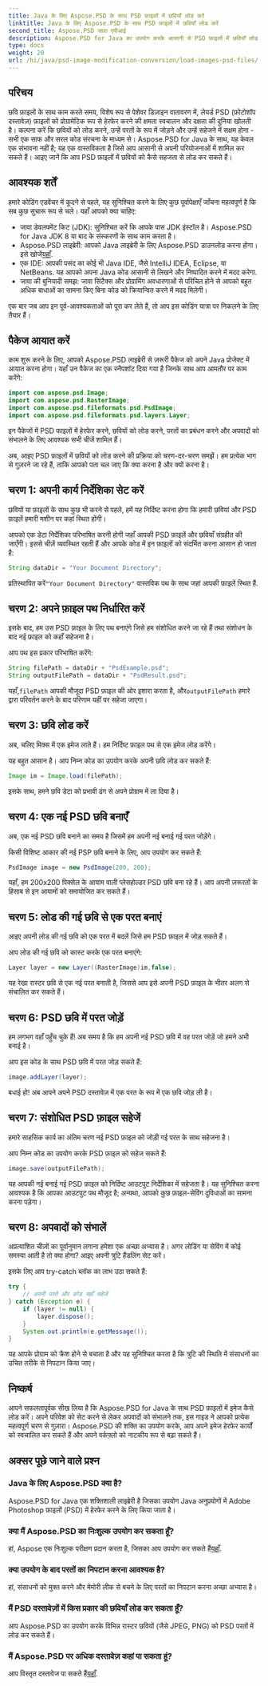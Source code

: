 ```yaml
---
title: Java के लिए Aspose.PSD के साथ PSD फ़ाइलों में छवियाँ लोड करें
linktitle: Java के लिए Aspose.PSD के साथ PSD फ़ाइलों में छवियाँ लोड करें
second_title: Aspose.PSD जावा एपीआई
description: Aspose.PSD for Java का उपयोग करके आसानी से PSD फ़ाइलों में छवियाँ लोड करें। अपने छवि हेरफेर कार्यों को प्रभावी ढंग से स्वचालित करने के लिए इस चरण-दर-चरण मार्गदर्शिका का पालन करें।
type: docs
weight: 20
url: /hi/java/psd-image-modification-conversion/load-images-psd-files/
---
```

## परिचय

छवि फ़ाइलों के साथ काम करते समय, विशेष रूप से पेशेवर डिज़ाइन वातावरण में, लेयर्ड PSD (फ़ोटोशॉप दस्तावेज़) फ़ाइलों को प्रोग्रामेटिक रूप से हेरफेर करने की क्षमता स्वचालन और दक्षता की दुनिया खोलती है। कल्पना करें कि छवियों को लोड करने, उन्हें परतों के रूप में जोड़ने और उन्हें सहेजने में सक्षम होना - सभी एक साफ और सरल कोड संरचना के माध्यम से। Aspose.PSD for Java के साथ, यह केवल एक संभावना नहीं है; यह एक वास्तविकता है जिसे आप आसानी से अपनी परियोजनाओं में शामिल कर सकते हैं। आइए जानें कि आप PSD फ़ाइलों में छवियों को कैसे सहजता से लोड कर सकते हैं।

## आवश्यक शर्तें

हमारे कोडिंग एडवेंचर में कूदने से पहले, यह सुनिश्चित करने के लिए कुछ पूर्वापेक्षाएँ जाँचना महत्वपूर्ण है कि सब कुछ सुचारू रूप से चले। यहाँ आपको क्या चाहिए:

- जावा डेवलपमेंट किट (JDK): सुनिश्चित करें कि आपके पास JDK इंस्टॉल है। Aspose.PSD for Java JDK 8 या बाद के संस्करणों के साथ काम करता है।
-  Aspose.PSD लाइब्रेरी: आपको Java लाइब्रेरी के लिए Aspose.PSD डाउनलोड करना होगा। इसे खोजें[यहाँ](https://releases.aspose.com/psd/java/).
- एक IDE: आपकी पसंद का कोई भी Java IDE, जैसे IntelliJ IDEA, Eclipse, या NetBeans. यह आपको अपना Java कोड आसानी से लिखने और निष्पादित करने में मदद करेगा.
- जावा की बुनियादी समझ: जावा सिंटैक्स और प्रोग्रामिंग अवधारणाओं से परिचित होने से आपको बहुत अधिक बाधाओं का सामना किए बिना कोड को क्रियान्वित करने में मदद मिलेगी।

एक बार जब आप इन पूर्व-आवश्यकताओं को पूरा कर लेते हैं, तो आप इस कोडिंग यात्रा पर निकलने के लिए तैयार हैं।

## पैकेज आयात करें

काम शुरू करने के लिए, आपको Aspose.PSD लाइब्रेरी से ज़रूरी पैकेज को अपने Java प्रोजेक्ट में आयात करना होगा। यहाँ उन पैकेज का एक स्नैपशॉट दिया गया है जिनके साथ आप आमतौर पर काम करेंगे:

```java
import com.aspose.psd.Image;
import com.aspose.psd.RasterImage;
import com.aspose.psd.fileformats.psd.PsdImage;
import com.aspose.psd.fileformats.psd.layers.Layer;
```

इन पैकेजों में PSD फाइलों में हेरफेर करने, छवियों को लोड करने, परतों का प्रबंधन करने और अपवादों को संभालने के लिए आवश्यक सभी चीजें शामिल हैं।

अब, आइए PSD फ़ाइलों में छवियों को लोड करने की प्रक्रिया को चरण-दर-चरण समझें। हम प्रत्येक भाग से गुज़रने जा रहे हैं, ताकि आपको पता चल जाए कि क्या करना है और क्यों करना है।

## चरण 1: अपनी कार्य निर्देशिका सेट करें

छवियों या फ़ाइलों के साथ कुछ भी करने से पहले, हमें यह निर्दिष्ट करना होगा कि हमारी छवियां और PSD फ़ाइलें हमारी मशीन पर कहां स्थित होंगी।

आपको एक डेटा निर्देशिका परिभाषित करनी होगी जहाँ आपकी PSD फ़ाइलें और छवियाँ संग्रहीत की जाएँगी। इससे चीज़ें व्यवस्थित रहती हैं और आपके कोड में इन फ़ाइलों को संदर्भित करना आसान हो जाता है:

```java
String dataDir = "Your Document Directory";
```

 प्रतिस्थापित करें`"Your Document Directory"` वास्तविक पथ के साथ जहां आपकी फ़ाइलें स्थित हैं. 

## चरण 2: अपने फ़ाइल पथ निर्धारित करें

इसके बाद, हम उस PSD फ़ाइल के लिए पथ बनाएंगे जिसे हम संशोधित करने जा रहे हैं तथा संशोधन के बाद नई फ़ाइल को कहाँ सहेजना है।

आप पथ इस प्रकार परिभाषित करेंगे:

```java
String filePath = dataDir + "PsdExample.psd";
String outputFilePath = dataDir + "PsdResult.psd";
```

 यहाँ,`filePath` आपकी मौजूदा PSD फ़ाइल की ओर इशारा करता है, और`outputFilePath` हमारे द्वारा परिवर्तन करने के बाद परिणाम यहीं पर सहेजा जाएगा।

## चरण 3: छवि लोड करें

अब, चलिए मिक्स में एक इमेज लाते हैं। हम निर्दिष्ट फ़ाइल पथ से एक इमेज लोड करेंगे।

यह बहुत आसान है। आप निम्न कोड का उपयोग करके अपनी छवि लोड कर सकते हैं:

```java
Image im = Image.load(filePath);
```

इसके साथ, हमने छवि डेटा को प्रभावी ढंग से अपने प्रोग्राम में ला दिया है। 

## चरण 4: एक नई PSD छवि बनाएँ

अब, एक नई PSD छवि बनाने का समय है जिसमें हम अपनी नई बनाई गई परत जोड़ेंगे।

किसी विशिष्ट आकार की नई PSP छवि बनाने के लिए, आप उपयोग कर सकते हैं:

```java
PsdImage image = new PsdImage(200, 200);
```

यहाँ, हम 200x200 पिक्सेल के आयाम वाली प्लेसहोल्डर PSD छवि बना रहे हैं। आप अपनी ज़रूरतों के हिसाब से इन आयामों को समायोजित कर सकते हैं।

## चरण 5: लोड की गई छवि से एक परत बनाएं

आइए अपनी लोड की गई छवि को एक परत में बदलें जिसे हम PSD फ़ाइल में जोड़ सकते हैं।

आप लोड की गई छवि को कास्ट करके एक परत बनाएंगे:

```java
Layer layer = new Layer((RasterImage)im,false);
```

यह रेखा रास्टर छवि से एक नई परत बनाती है, जिससे आप इसे अपनी PSD फ़ाइल के भीतर अलग से संचालित कर सकते हैं।

## चरण 6: PSD छवि में परत जोड़ें

हम लगभग वहाँ पहुँच चुके हैं! अब समय है कि हम अपनी नई PSD छवि में वह परत जोड़ें जो हमने अभी बनाई है।

आप इस कोड के साथ PSD छवि में परत जोड़ सकते हैं:

```java
image.addLayer(layer);
```

बधाई हो! अब आपने अपने PSD दस्तावेज़ में एक परत के रूप में एक छवि जोड़ ली है।

## चरण 7: संशोधित PSD फ़ाइल सहेजें

हमारे साहसिक कार्य का अंतिम चरण नई PSD फ़ाइल को जोड़ी गई परत के साथ सहेजना है।

आप निम्न कोड का उपयोग करके PSD फ़ाइल को सहेज सकते हैं:

```java
image.save(outputFilePath);
```

यह आपकी नई बनाई गई PSD फ़ाइल को निर्दिष्ट आउटपुट निर्देशिका में सहेजता है। यह सुनिश्चित करना आवश्यक है कि आपका आउटपुट पथ मौजूद है; अन्यथा, आपको कुछ फ़ाइल-सेविंग दुविधाओं का सामना करना पड़ेगा।

## चरण 8: अपवादों को संभालें

अप्रत्याशित चीज़ों का पूर्वानुमान लगाना हमेशा एक अच्छा अभ्यास है। अगर लोडिंग या सेविंग में कोई समस्या आती है तो क्या होगा? आइए अपनी त्रुटि हैंडलिंग सेट करें।

इसके लिए आप try-catch ब्लॉक का लाभ उठा सकते हैं:

```java
try {
    // अपनी परतें और कोड यहाँ सहेजें
} catch (Exception e) {
    if (layer != null) {
        layer.dispose();
    }
    System.out.println(e.getMessage());
}
```

यह आपके प्रोग्राम को क्रैश होने से बचाता है और यह सुनिश्चित करता है कि त्रुटि की स्थिति में संसाधनों का उचित तरीके से निपटान किया जाए।

## निष्कर्ष

आपने सफलतापूर्वक सीख लिया है कि Aspose.PSD for Java के साथ PSD फ़ाइलों में इमेज कैसे लोड करें। अपने परिवेश को सेट करने से लेकर अपवादों को संभालने तक, इस गाइड ने आपको प्रत्येक महत्वपूर्ण चरण से गुज़ारा। Aspose.PSD की शक्ति का उपयोग करके, आप अपने इमेज हेरफेर कार्यों को स्वचालित कर सकते हैं और अपने वर्कफ़्लो को नाटकीय रूप से बढ़ा सकते हैं।


## अक्सर पूछे जाने वाले प्रश्न

### Java के लिए Aspose.PSD क्या है?

Aspose.PSD for Java एक शक्तिशाली लाइब्रेरी है जिसका उपयोग Java अनुप्रयोगों में Adobe Photoshop फ़ाइलों (PSD) में हेरफेर करने के लिए किया जाता है।

### क्या मैं Aspose.PSD का निःशुल्क उपयोग कर सकता हूँ?

 हां, Aspose एक निःशुल्क परीक्षण प्रदान करता है, जिसका आप उपयोग कर सकते हैं[यहाँ](https://releases.aspose.com/).

### क्या उपयोग के बाद परतों का निपटान करना आवश्यक है?

हां, संसाधनों को मुक्त करने और मेमोरी लीक से बचने के लिए परतों का निपटान करना अच्छा अभ्यास है।

### मैं PSD दस्तावेज़ों में किस प्रकार की छवियाँ लोड कर सकता हूँ?

आप Aspose.PSD का उपयोग करके विभिन्न रास्टर छवियों (जैसे JPEG, PNG) को PSD परतों में लोड कर सकते हैं।

### मैं Aspose.PSD पर अधिक दस्तावेज़ कहां पा सकता हूं?

 आप विस्तृत दस्तावेज पा सकते हैं[यहाँ](https://reference.aspose.com/psd/java/).